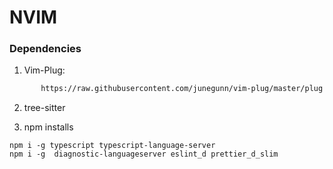 NVIM
=======


### Dependencies

1. Vim-Plug:
``` sh -c 'curl -fLo $HOME/.local/share/nvim/site/autoload/plug.vim --create-dirs \
       https://raw.githubusercontent.com/junegunn/vim-plug/master/plug.vim'
```
2. tree-sitter

3. npm installs

```
npm i -g typescript typescript-language-server
npm i -g  diagnostic-languageserver eslint_d prettier_d_slim

```
